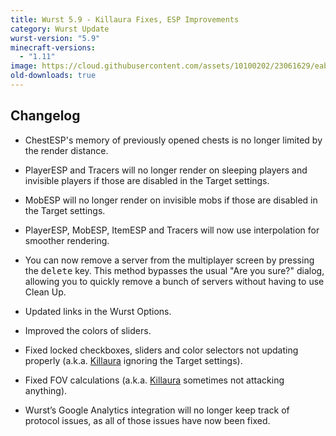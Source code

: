 ```yaml
---
title: Wurst 5.9 - Killaura Fixes, ESP Improvements
category: Wurst Update
wurst-version: "5.9"
minecraft-versions:
  - "1.11"
image: https://cloud.githubusercontent.com/assets/10100202/23061629/eabadffe-f502-11e6-8771-ef06d22c35d8.jpg
old-downloads: true
---
```

## Changelog

- ChestESP's memory of previously opened chests is no longer limited by the render distance.

- PlayerESP and Tracers will no longer render on sleeping players and invisible players if those are disabled in the Target settings.

- MobESP will no longer render on invisible mobs if those are disabled in the Target settings.

- PlayerESP, MobESP, ItemESP and Tracers will now use interpolation for smoother rendering.

- You can now remove a server from the multiplayer screen by pressing the <kbd>delete</kbd> key. This method bypasses the usual "Are you sure?" dialog, allowing you to quickly remove a bunch of servers without having to use Clean Up.

- Updated links in the Wurst Options.

- Improved the colors of sliders.

- Fixed locked checkboxes, sliders and color selectors not updating properly (a.k.a. [Killaura](https://wiki.wurstclient.net/killaura) ignoring the Target settings).

- Fixed FOV calculations (a.k.a. [Killaura](https://wiki.wurstclient.net/killaura) sometimes not attacking anything).

- Wurst’s Google Analytics integration will no longer keep track of protocol issues, as all of those issues have now been fixed.
